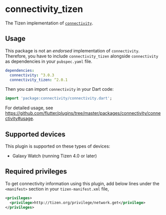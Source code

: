 # connectivity_tizen

The Tizen implementation of [`connectivity`](https://github.com/flutter/plugins/tree/master/packages/connectivity).

## Usage

This package is not an _endorsed_ implementation of `connectivity`. Therefore, you have to include `connectivity_tizen` alongside `connectivity` as dependencies in your `pubspec.yaml` file.

```yaml
dependencies:
  connectivity: ^3.0.3
  connectivity_tizen: ^2.0.1
```

Then you can import `connectivity` in your Dart code:

```dart
import 'package:connectivity/connectivity.dart';
```

For detailed usage, see https://github.com/flutter/plugins/tree/master/packages/connectivity/connectivity#usage.

## Supported devices

This plugin is supported on these types of devices:

- Galaxy Watch (running Tizen 4.0 or later)

## Required privileges

To get connectivity information using this plugin, add below lines under the `<manifest>` section in your `tizen-manifest.xml` file,

```xml
<privileges>
  <privilege>http://tizen.org/privilege/network.get</privilege>
</privileges>
```
